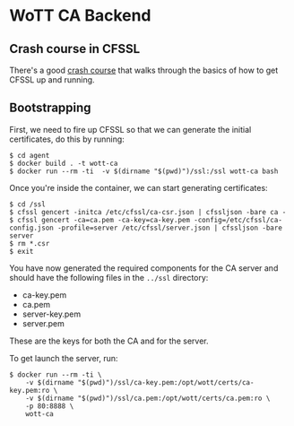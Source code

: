 # WoTT CA Backend


## Crash course in CFSSL

There's a good [crash course](https://coreos.com/os/docs/latest/generate-self-signed-certificates.html) that walks through the basics of how to get CFSSL up and running.


## Bootstrapping

First, we need to fire up CFSSL so that we can generate the initial certificates, do this by running:

```
$ cd agent
$ docker build . -t wott-ca
$ docker run --rm -ti  -v $(dirname "$(pwd)")/ssl:/ssl wott-ca bash
```

Once you're inside the container, we can start generating certificates:

```
$ cd /ssl
$ cfssl gencert -initca /etc/cfssl/ca-csr.json | cfssljson -bare ca -
$ cfssl gencert -ca=ca.pem -ca-key=ca-key.pem -config=/etc/cfssl/ca-config.json -profile=server /etc/cfssl/server.json | cfssljson -bare server
$ rm *.csr
$ exit
```

You have now generated the required components for the CA server and should have the following files in the `../ssl` directory:

* ca-key.pem
* ca.pem
* server-key.pem
* server.pem

These are the keys for both the CA and for the server.

To get launch the server, run:

```
$ docker run --rm -ti \
    -v $(dirname "$(pwd)")/ssl/ca-key.pem:/opt/wott/certs/ca-key.pem:ro \
    -v $(dirname "$(pwd)")/ssl/ca.pem:/opt/wott/certs/ca.pem:ro \
    -p 80:8888 \
    wott-ca
```
